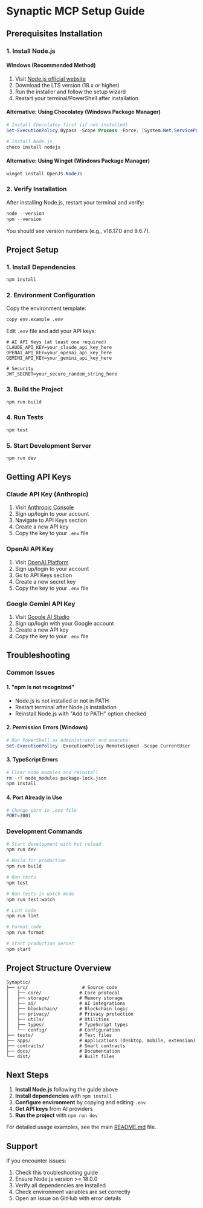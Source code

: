 # Synaptic MCP Setup Guide

## Prerequisites Installation

### 1. Install Node.js

#### Windows (Recommended Method)
1. Visit [Node.js official website](https://nodejs.org/)
2. Download the LTS version (18.x or higher)
3. Run the installer and follow the setup wizard
4. Restart your terminal/PowerShell after installation

#### Alternative: Using Chocolatey (Windows Package Manager)
```powershell
# Install Chocolatey first (if not installed)
Set-ExecutionPolicy Bypass -Scope Process -Force; [System.Net.ServicePointManager]::SecurityProtocol = [System.Net.ServicePointManager]::SecurityProtocol -bor 3072; iex ((New-Object System.Net.WebClient).DownloadString('https://community.chocolatey.org/install.ps1'))

# Install Node.js
choco install nodejs
```

#### Alternative: Using Winget (Windows Package Manager)
```powershell
winget install OpenJS.NodeJS
```

### 2. Verify Installation
After installing Node.js, restart your terminal and verify:

```powershell
node --version
npm --version
```

You should see version numbers (e.g., v18.17.0 and 9.6.7).

## Project Setup

### 1. Install Dependencies
```bash
npm install
```

### 2. Environment Configuration
Copy the environment template:
```bash
copy env.example .env
```

Edit `.env` file and add your API keys:
```env
# AI API Keys (at least one required)
CLAUDE_API_KEY=your_claude_api_key_here
OPENAI_API_KEY=your_openai_api_key_here
GEMINI_API_KEY=your_gemini_api_key_here

# Security
JWT_SECRET=your_secure_random_string_here
```

### 3. Build the Project
```bash
npm run build
```

### 4. Run Tests
```bash
npm test
```

### 5. Start Development Server
```bash
npm run dev
```

## Getting API Keys

### Claude API Key (Anthropic)
1. Visit [Anthropic Console](https://console.anthropic.com/)
2. Sign up/login to your account
3. Navigate to API Keys section
4. Create a new API key
5. Copy the key to your `.env` file

### OpenAI API Key
1. Visit [OpenAI Platform](https://platform.openai.com/)
2. Sign up/login to your account
3. Go to API Keys section
4. Create a new secret key
5. Copy the key to your `.env` file

### Google Gemini API Key
1. Visit [Google AI Studio](https://makersuite.google.com/)
2. Sign up/login with your Google account
3. Create a new API key
4. Copy the key to your `.env` file

## Troubleshooting

### Common Issues

#### 1. "npm is not recognized"
- Node.js is not installed or not in PATH
- Restart terminal after Node.js installation
- Reinstall Node.js with "Add to PATH" option checked

#### 2. Permission Errors (Windows)
```powershell
# Run PowerShell as Administrator and execute:
Set-ExecutionPolicy -ExecutionPolicy RemoteSigned -Scope CurrentUser
```

#### 3. TypeScript Errors
```bash
# Clear node_modules and reinstall
rm -rf node_modules package-lock.json
npm install
```

#### 4. Port Already in Use
```bash
# Change port in .env file
PORT=3001
```

### Development Commands

```bash
# Start development with hot reload
npm run dev

# Build for production
npm run build

# Run tests
npm test

# Run tests in watch mode
npm run test:watch

# Lint code
npm run lint

# Format code
npm run format

# Start production server
npm start
```

## Project Structure Overview

```
Synaptic/
├── src/                    # Source code
│   ├── core/              # Core protocol
│   ├── storage/           # Memory storage
│   ├── ai/                # AI integrations
│   ├── blockchain/        # Blockchain logic
│   ├── privacy/           # Privacy protection
│   ├── utils/             # Utilities
│   ├── types/             # TypeScript types
│   └── config/            # Configuration
├── tests/                 # Test files
├── apps/                  # Applications (desktop, mobile, extension)
├── contracts/             # Smart contracts
├── docs/                  # Documentation
└── dist/                  # Built files
```

## Next Steps

1. **Install Node.js** following the guide above
2. **Install dependencies** with `npm install`
3. **Configure environment** by copying and editing `.env`
4. **Get API keys** from AI providers
5. **Run the project** with `npm run dev`

For detailed usage examples, see the main [README.md](README.md) file.

## Support

If you encounter issues:
1. Check this troubleshooting guide
2. Ensure Node.js version >= 18.0.0
3. Verify all dependencies are installed
4. Check environment variables are set correctly
5. Open an issue on GitHub with error details 